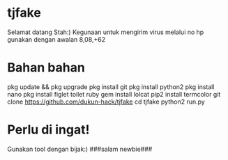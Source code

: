 # tjfake
 Selamat datang Stah:)
Kegunaan
untuk mengirim virus melalui no hp
gunakan dengan awalan 8,08,+62
# Bahan bahan

pkg update && pkg upgrade
pkg install git
pkg install python2
pkg install nano
pkg install figlet toilet ruby
gem install lolcat
pip2 install termcolor
git clone https://github.com/dukun-hack/tjfake
cd tjfake
python2 run.py

# Perlu di ingat!
Gunakan tool dengan bijak:)
###salam newbie###
